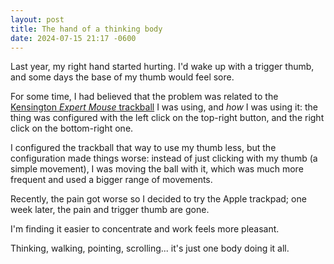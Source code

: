 ```yaml
---
layout: post
title: The hand of a thinking body
date: 2024-07-15 21:17 -0600
---
```


Last year, my right hand started hurting. I'd wake up with a trigger thumb, and some days the base of my thumb would feel sore.

For some time, I had believed that the problem was related to the [Kensington _Expert Mouse_ trackball](https://store.kensington.com/collections/1-trackballs/products/kensington-expert-trackball-mouse-k64325) I was using, and _how_ I was using it: the thing was configured with the left click on the top-right button, and the right click on the bottom-right one.

I configured the trackball that way to use my thumb less, but the configuration made things worse: instead of just clicking with my thumb (a simple movement), I was moving the ball with it, which was much more frequent and used a bigger range of movements.

Recently, the pain got worse so I decided to try the Apple trackpad; one week later, the pain and trigger thumb are gone.

I'm finding it easier to concentrate and work feels more pleasant. 

Thinking, walking, pointing, scrolling... it's just one body doing it all.

